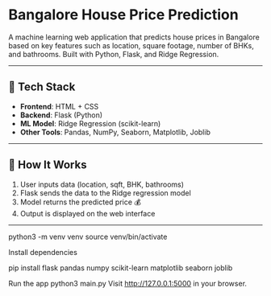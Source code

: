 
# Bangalore House Price Prediction

A machine learning web application that predicts house prices in Bangalore based on key features such as location, square footage, number of BHKs, and bathrooms. Built with Python, Flask, and Ridge Regression.

---

## 🔧 Tech Stack

- **Frontend**: HTML + CSS
- **Backend**: Flask (Python)
- **ML Model**: Ridge Regression (scikit-learn)
- **Other Tools**: Pandas, NumPy, Seaborn, Matplotlib, Joblib

---

## 🚀 How It Works

1. User inputs data (location, sqft, BHK, bathrooms)
2. Flask sends the data to the Ridge regression model
3. Model returns the predicted price 💰
4. Output is displayed on the web interface

---

python3 -m venv venv
source venv/bin/activate  


Install dependencies



pip install flask pandas numpy scikit-learn matplotlib seaborn joblib


Run the app
python3 main.py
Visit http://127.0.0.1:5000 in your browser.



